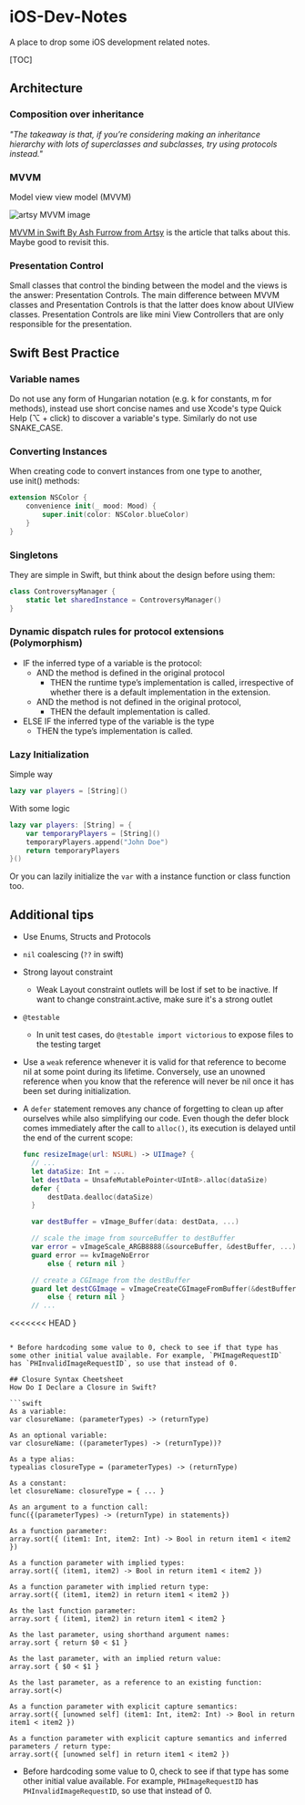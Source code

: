 # iOS-Dev-Notes

A place to drop some iOS development related notes.

[TOC]

## Architecture

### Composition over inheritance

*"The takeaway is that, if you’re considering making an inheritance hierarchy with lots of superclasses and subclasses, try using protocols instead."*

### MVVM

Model view view model (MVVM)

![artsy MVVM image](http://artsy.github.io/images/2015-09-24-mvvm-in-swift/mvvm.png)

[MVVM in Swift By Ash Furrow from Artsy](http://artsy.github.io/blog/2015/09/24/mvvm-in-swift/?utm_campaign=iOS+Dev+Weekly&utm_medium=rss&utm_source=iOS_Dev_Weekly_Issue_221) is the article that talks about this. Maybe good to revisit this.

### Presentation Control

Small classes that control the binding between the model and the views is the answer: Presentation Controls. The main difference between MVVM classes and Presentation Controls is that the latter does know about UIView classes. Presentation Controls are like mini View Controllers that are only responsible for the presentation.

## Swift Best Practice

### Variable names

Do not use any form of Hungarian notation (e.g. k for constants, m for methods), instead use short concise names and use Xcode's type Quick Help (⌥ + click) to discover a variable's type. Similarly do not use SNAKE\_CASE.

### Converting Instances

When creating code to convert instances from one type to another, use init() methods:

``` swift
extension NSColor {
	convenience init(_ mood: Mood) {
		super.init(color: NSColor.blueColor)
	}
}
```

### Singletons

They are simple in Swift, but think about the design before using them:

``` swift
class ControversyManager {
	static let sharedInstance = ControversyManager()
}
```

### Dynamic dispatch rules for protocol extensions (Polymorphism)

* IF the inferred type of a variable is the protocol:
  * AND the method is defined in the original protocol
    * THEN the runtime type’s implementation is called, irrespective of whether there is a default implementation in the extension.
  * AND the method is not defined in the original protocol,
    * THEN the default implementation is called.
* ELSE IF the inferred type of the variable is the type
  * THEN the type’s implementation is called.

### Lazy Initialization

Simple way

``` swift
lazy var players = [String]()
```

With some logic

``` swift
lazy var players: [String] = {
	var temporaryPlayers = [String]()
	temporaryPlayers.append("John Doe")
	return temporaryPlayers
}()
```

Or you can lazily initialize the `var` with a instance function or class function too.

## Additional tips

* Use Enums, Structs and Protocols
  
* `nil` coalescing (`??` in swift)
  
* Strong layout constraint
  
  * Weak Layout constraint outlets will be lost if set to be inactive. If want to change constraint.active, make sure it's a strong outlet
  
* `@testable`
  
  * In unit test cases, do `@testable import victorious` to expose files to the testing target
  
* Use a `weak` reference whenever it is valid for that reference to become nil at some point during its lifetime. Conversely, use an unowned reference when you know that the reference will never be nil once it has been set during initialization.
  
* A `defer` statement removes any chance of forgetting to clean up after ourselves while also simplifying our code. Even though the defer block comes immediately after the call to `alloc()`, its execution is delayed until the end of the current scope:
  
  ``` swift
  func resizeImage(url: NSURL) -> UIImage? {
    // ...
    let dataSize: Int = ...
    let destData = UnsafeMutablePointer<UInt8>.alloc(dataSize)
    defer {
        destData.dealloc(dataSize)
    }
  
    var destBuffer = vImage_Buffer(data: destData, ...)
  
    // scale the image from sourceBuffer to destBuffer
    var error = vImageScale_ARGB8888(&sourceBuffer, &destBuffer, ...)
    guard error == kvImageNoError
        else { return nil }
  
    // create a CGImage from the destBuffer
    guard let destCGImage = vImageCreateCGImageFromBuffer(&destBuffer, &format, ...)
        else { return nil }
    // ...
<<<<<<< HEAD
}
```

* Before hardcoding some value to 0, check to see if that type has some other initial value available. For example, `PHImageRequestID` has `PHInvalidImageRequestID`, so use that instead of 0.

## Closure Syntax Cheetsheet
How Do I Declare a Closure in Swift?

```swift
As a variable:
var closureName: (parameterTypes) -> (returnType)

As an optional variable:
var closureName: ((parameterTypes) -> (returnType))?

As a type alias:
typealias closureType = (parameterTypes) -> (returnType)

As a constant:
let closureName: closureType = { ... }

As an argument to a function call:
func({(parameterTypes) -> (returnType) in statements})

As a function parameter:
array.sort({ (item1: Int, item2: Int) -> Bool in return item1 < item2 })

As a function parameter with implied types:
array.sort({ (item1, item2) -> Bool in return item1 < item2 })

As a function parameter with implied return type:
array.sort({ (item1, item2) in return item1 < item2 })

As the last function parameter:
array.sort { (item1, item2) in return item1 < item2 }

As the last parameter, using shorthand argument names:
array.sort { return $0 < $1 }

As the last parameter, with an implied return value:
array.sort { $0 < $1 }

As the last parameter, as a reference to an existing function:
array.sort(<)

As a function parameter with explicit capture semantics:
array.sort({ [unowned self] (item1: Int, item2: Int) -> Bool in return item1 < item2 })

As a function parameter with explicit capture semantics and inferred parameters / return type:
array.sort({ [unowned self] in return item1 < item2 })
```
  
* Before hardcoding some value to 0, check to see if that type has some other initial value available. For example, `PHImageRequestID` has `PHInvalidImageRequestID`, so use that instead of 0.
